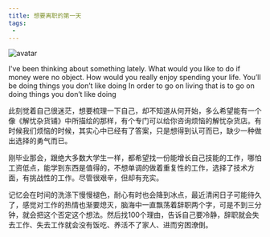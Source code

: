 ```yaml
---
title: 想要离职的第一天
tags: 
 - 
---
```



![avatar](http://img1.3lian.com/2015/a1/43/d/197.jpg)

<!--more-->

I've been thinking about something lately.
What would you like to do if money were no object.
How would you really enjoy spending your life.
You’ll be doing things you don’t like doing
In order to go on living that is to go on doing things you don’t like doing

此刻觉着自己很迷茫，想要梳理一下自己，却不知道从何开始，多么希望能有一个像《解忧杂货铺》中所描绘的那样，有个专门可以给你咨询烦恼的解忧杂货店。有时候我们烦恼的时候，其实心中已经有了答案，只是想得到认可而已，缺少一种做出选择的勇气而已。

刚毕业那会，跟绝大多数大学生一样，都希望找一份能增长自己技能的工作，哪怕工资低点，能学到东西是值得的，不想单调的做着重复性的工作，选择了技术方面，有挑战性的工作。尽管很艰辛，但却有充实。

记忆会在时间的洗涤下慢慢褪色，耐心有时也会降到冰点，最近清闲日子可能待久了，感觉对工作的热情也渐要熄灭，脑海中一直飘荡着辞职两个字，可是不到三分钟，就会把这个否定这个想法。然后找100个理由，告诉自己要冷静，辞职就会失去工作、失去工作就会没有饭吃、养活不了家人、进而穷困潦倒。



